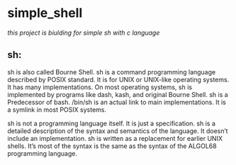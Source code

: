 # simple_shell
*this project is biulding for simple sh with c language*

## sh:
sh is also called Bourne Shell. sh is a command programming language described by POSIX standard. It is for UNIX or UNIX-like operating systems. It has many implementations. On most operating systems, sh is implemented by programs like dash, kash, and original Bourne Shell. sh is a Predecessor of bash. /bin/sh is an actual link to main implementations. It is a symlink in most POSIX systems.

sh is not a programming language itself. It is just a specification. sh is a detailed description of the syntax and semantics of the language. It doesn’t include an implementation. sh is written as a replacement for earlier UNIX shells. It’s most of the syntax is the same as the syntax of the ALGOL68 programming language.
